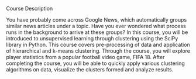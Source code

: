 
Course Description

You have probably come across Google News, which automatically groups similar news articles under a topic. Have you ever wondered what process runs in the background to arrive at these groups? In this course, you will be introduced to unsupervised learning through clustering using the SciPy library in Python. This course covers pre-processing of data and application of hierarchical and k-means clustering. Through the course, you will explore player statistics from a popular football video game, FIFA 18. After completing the course, you will be able to quickly apply various clustering algorithms on data, visualize the clusters formed and analyze results.
